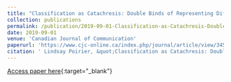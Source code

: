 ```yaml
---
title: "Classification as Catachresis: Double Binds of Representing Difference with Semiotic Infrastructure"
collection: publications
permalink: /publication/2019-09-01-Classification-as-Catachresis-Double-Binds-of-Representing-Difference-with-Semiotic-Infrastructure
date: 2019-09-01
venue: 'Canadian Journal of Communication'
paperurl: 'https://www.cjc-online.ca/index.php/journal/article/view/3455'
citation: ' Lindsay Poirier, &quot;Classification as Catachresis: Double Binds of Representing Difference with Semiotic Infrastructure.&quot; Canadian Journal of Communication, 2019.'
---
```

[Access paper here](https://www.cjc-online.ca/index.php/journal/article/view/3455){:target="_blank"}
